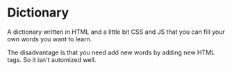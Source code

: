 # Dictionary
A dictionary written in HTML and a little bit CSS and JS that you can fill your own words you want to learn.

The disadvantage is that you need add new words by adding new HTML tags. So it isn't automized well.

